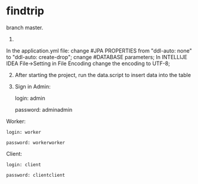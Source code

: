 # findtrip

branch master.

1. 
In the application.yml file:
      change #JPA PROPERTIES from "ddl-auto: none" to "ddl-auto: create-drop";
      cnange #DATABASE parameters;
In INTELLIJE IDEA File->Setting in File Encoding change the encoding to UTF-8;

2. After starting the project, run the data.script to insert data into the table
  
3. Sign in
Admin:

    login: admin
   
    password: adminadmin
   
Worker:

    login: worker
   
    password: workerworker
   
Client:

    login: client
   
    password: clientclient
   

